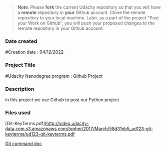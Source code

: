 >**Note**: Please **fork** the current Udacity repository so that you will have a **remote** repository in **your** Github account. Clone the remote repository to your local machine. Later, as a part of the project "Post your Work on Github", you will push your proposed changes to the remote repository in your Github account.

### Date created
#Creation date : 04/12/2022

### Project Title
#Udacity Nanodegree program : Github Project

### Description
in this project we use Github to post our Python project 

### Files used

[Git-KeyTerms.pdf](http://video.udacity-data.com.s3.amazonaws.com/topher/2017/March/58d31eb5_ud123-git-keyterms/ud123-git-keyterms.pdf

[Git command doc](https://git-scm.com/docs/user-manual)



